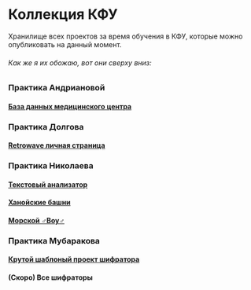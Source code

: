 # Коллекция КФУ
Хранилище всех проектов за время обучения в КФУ, которые можно опубликовать на данный момент. 

###### Как же я их обожаю, вот они сверху вниз:
### Практика Андриановой
#### [База данных медицинского центра](https://github.com/Cregennan/Medical-Database "База данных медицинского центра")

### Практика Долгова
#### [Retrowave личная страница](https://github.com/Cregennan/kpfu-retrowave)

### Практика Николаева
#### [Текстовый анализатор](https://github.com/Cregennan/KFU-Text-Analyze)
#### [Ханойские башни](https://github.com/Cregennan/KFU-Hanoi-Towers)
#### [Морской ♂Boy♂](https://github.com/Cregennan/Sea-Battle)

### Практика Мубаракова
#### [Крутой шаблоный проект шифратора](https://github.com/Cregennan/KPFU-Operation-System-Series-Boilerplate)
#### (Скоро) Все шифраторы



